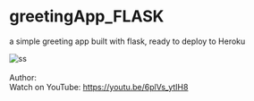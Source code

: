 # greetingApp_FLASK

a simple greeting app built with flask, ready to deploy to Heroku

![ss](https://user-images.githubusercontent.com/32107652/134775021-659d1384-0c37-43a7-b373-593d87f2b475.png)
<br>
<br>
Author:
<br>
Watch on YouTube: https://youtu.be/6plVs_ytIH8
